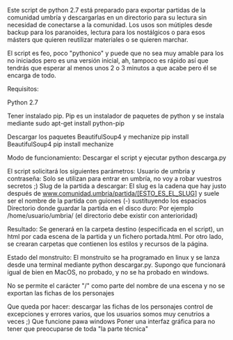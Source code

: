 
Este script de python 2.7 está preparado para exportar partidas de la comunidad umbría y descargarlas en un directorio para su lectura sin necesidad de conectarse a la comunidad. Los usos son mútiples desde backup para los paranoides, lectura para los nostálgicos o para esos másters que quieren reutilizar materiales o se quieren marchar.

El script es feo, poco "pythonico" y puede que no sea muy amable para los no iniciados pero es una versión inicial, ah, tampoco es rápido así que tendrás que esperar al menos unos 2 o 3 minutos a que acabe pero él se encarga de todo.

Requisitos: 

Python 2.7 

Tener instalado pip. Pip es un instalador de paquetes de python y se instala mediante
sudo apt-get install python-pip

Descargar los paquetes BeautifulSoup4 y mechanize
pip install BeautifulSoup4
pip install mechanize

Modo de funcionamiento:
Descargar el script y ejecutar python descarga.py

El script solicitará los siguientes parámetros:
Usuario de umbria y contraseña:  Solo se utilizan para entrar en umbría, no voy a robar vuestros secretos ;)
Slug de la partida a descargar:  El slug es la cadena que hay justo después de www.comunidad.umbria/partida/[ESTO_ES_EL_SLUG] y suele ser el nombre de la partida con guiones (-) sustituyendo los espacios
Directorio donde guardar la partida en el disco duro: Por ejemplo /home/usuario/umbria/ (el directorio debe existir con anterioridad)

Resultado: 
Se generará en la carpeta destino (especificada en el script), un html por cada escena de la partida y un fichero portada.html. Por otro lado, se crearan carpetas que contienen los estilos y recursos de la página.


Estado del monstruito: 
El monstruito se ha programado en linux y se lanza desde una terminal mediante python descargar.py. Supongo que funcionará igual de bien en MacOS, no probado, y no se ha probado en windows.

No se permite el carácter "/" como parte del nombre de una escena y no se exportan las fichas de los personajes

Que queda por hacer:
descargar las fichas de los personajes
control de excepciones y errores varios, que los usuarios somos muy cenutrios a veces ;)
Que funcione pawa windows
Poner una interfaz gráfica para no tener que preocuparse de toda "la parte técnica"